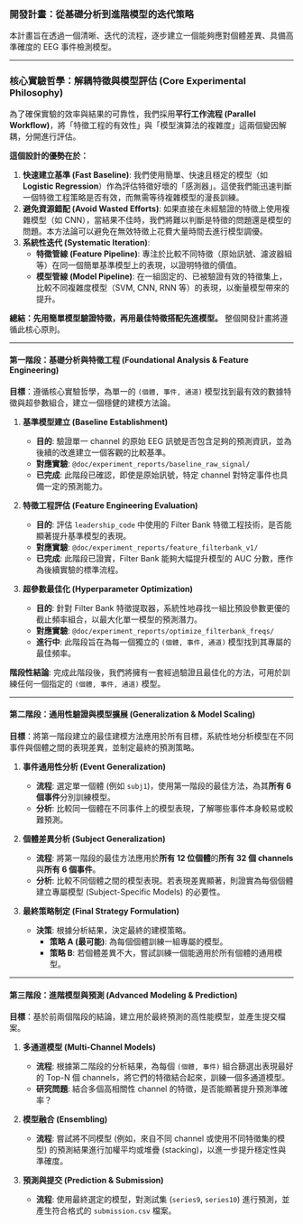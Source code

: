 ### 開發計畫：從基礎分析到進階模型的迭代策略

本計畫旨在透過一個清晰、迭代的流程，逐步建立一個能夠應對個體差異、具備高準確度的 EEG 事件檢測模型。

---

### **核心實驗哲學：解耦特徵與模型評估 (Core Experimental Philosophy)**

為了確保實驗的效率與結果的可靠性，我們採用**平行工作流程 (Parallel Workflow)**，將「特徵工程的有效性」與「模型演算法的複雜度」這兩個變因解耦，分開進行評估。

**這個設計的優勢在於：**

1.  **快速建立基準 (Fast Baseline)**: 我們使用簡單、快速且穩定的模型（如 **Logistic Regression**）作為評估特徵好壞的「感測器」。這使我們能迅速判斷一個特徵工程策略是否有效，而無需等待複雜模型的漫長訓練。
2.  **避免資源錯配 (Avoid Wasted Efforts)**: 如果直接在未經驗證的特徵上使用複雜模型（如 CNN），當結果不佳時，我們將難以判斷是特徵的問題還是模型的問題。本方法論可以避免在無效特徵上花費大量時間去進行模型調優。
3.  **系統性迭代 (Systematic Iteration)**:
    *   **特徵管線 (Feature Pipeline)**: 專注於比較不同特徵（原始訊號、濾波器組等）在同一個簡單基準模型上的表現，以證明特徵的價值。
    *   **模型管線 (Model Pipeline)**: 在一組固定的、已被驗證有效的特徵集上，比較不同複雜度模型（SVM, CNN, RNN 等）的表現，以衡量模型帶來的提升。

**總結：先用簡單模型驗證特徵，再用最佳特徵搭配先進模型。** 整個開發計畫將遵循此核心原則。

---

#### **第一階段：基礎分析與特徵工程 (Foundational Analysis & Feature Engineering)**

**目標**：遵循核心實驗哲學，為單一的 `(個體, 事件, 通道)` 模型找到最有效的數據特徵與超參數組合，建立一個穩健的建模方法論。

1.  **基準模型建立 (Baseline Establishment)**
    *   **目的**: 驗證單一 channel 的原始 EEG 訊號是否包含足夠的預測資訊，並為後續的改進建立一個客觀的比較基準。
    *   **對應實驗**: `@doc/experiment_reports/baseline_raw_signal/`
    *   **已完成**: 此階段已確認，即使是原始訊號，特定 channel 對特定事件也具備一定的預測能力。

2.  **特徵工程評估 (Feature Engineering Evaluation)**
    *   **目的**: 評估 `leadership_code` 中使用的 Filter Bank 特徵工程技術，是否能顯著提升基準模型的表現。
    *   **對應實驗**: `@doc/experiment_reports/feature_filterbank_v1/`
    *   **已完成**: 此階段已證實，Filter Bank 能夠大幅提升模型的 AUC 分數，應作為後續實驗的標準流程。

3.  **超參數最佳化 (Hyperparameter Optimization)**
    *   **目的**: 針對 Filter Bank 特徵提取器，系統性地尋找一組比預設參數更優的截止頻率組合，以最大化單一模型的預測潛力。
    *   **對應實驗**: `@doc/experiment_reports/optimize_filterbank_freqs/`
    *   **進行中**: 此階段旨在為每一個獨立的 `(個體, 事件, 通道)` 模型找到其專屬的最佳頻率。

**階段性結論**: 完成此階段後，我們將擁有一套經過驗證且最佳化的方法，可用於訓練任何一個指定的 `(個體, 事件, 通道)` 模型。

---

#### **第二階段：通用性驗證與模型擴展 (Generalization & Model Scaling)**

**目標**：將第一階段建立的最佳建模方法應用於所有目標，系統性地分析模型在不同事件與個體之間的表現差異，並制定最終的預測策略。

1.  **事件通用性分析 (Event Generalization)**
    *   **流程**: 選定單一個體 (例如 `subj1`)，使用第一階段的最佳方法，為其**所有 6 個事件**分別訓練模型。
    *   **分析**: 比較同一個體在不同事件上的模型表現，了解哪些事件本身較易或較難預測。

2.  **個體差異分析 (Subject Generalization)**
    *   **流程**: 將第一階段的最佳方法應用於**所有 12 位個體**的**所有 32 個 channels** 與**所有 6 個事件**。
    *   **分析**: 比較不同個體之間的模型表現。若表現差異顯著，則證實為每個個體建立專屬模型 (Subject-Specific Models) 的必要性。

3.  **最終策略制定 (Final Strategy Formulation)**
    *   **決策**: 根據分析結果，決定最終的建模策略。
        *   **策略 A (最可能)**: 為每個個體訓練一組專屬的模型。
        *   **策略 B**: 若個體差異不大，嘗試訓練一個能適用於所有個體的通用模型。

---

#### **第三階段：進階模型與預測 (Advanced Modeling & Prediction)**

**目標**：基於前兩個階段的結論，建立用於最終預測的高性能模型，並產生提交檔案。

1.  **多通道模型 (Multi-Channel Models)**
    *   **流程**: 根據第二階段的分析結果，為每個 `(個體, 事件)` 組合篩選出表現最好的 Top-N 個 channels，將它們的特徵結合起來，訓練一個多通道模型。
    *   **研究問題**: 結合多個高相關性 channel 的特徵，是否能顯著提升預測準確率？

2.  **模型融合 (Ensembling)**
    *   **流程**: 嘗試將不同模型 (例如，來自不同 channel 或使用不同特徵集的模型) 的預測結果進行加權平均或堆疊 (stacking)，以進一步提升穩定性與準確度。

3.  **預測與提交 (Prediction & Submission)**
    *   **流程**: 使用最終選定的模型，對測試集 (`series9`, `series10`) 進行預測，並產生符合格式的 `submission.csv` 檔案。